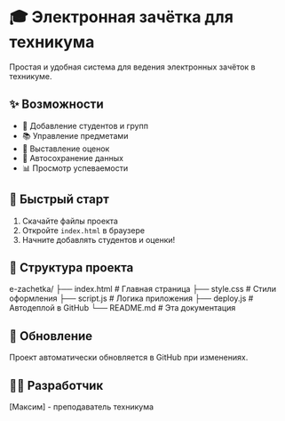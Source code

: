 # 🎓 Электронная зачётка для техникума

Простая и удобная система для ведения электронных зачёток в техникуме.

## ✨ Возможности

- 📝 Добавление студентов и групп
- 📚 Управление предметами
- 🎯 Выставление оценок
- 💾 Автосохранение данных
- 📊 Просмотр успеваемости

## 🚀 Быстрый старт

1. Скачайте файлы проекта
2. Откройте `index.html` в браузере
3. Начните добавлять студентов и оценки!

## 📁 Структура проекта
e-zachetka/
├── index.html # Главная страница
├── style.css # Стили оформления
├── script.js # Логика приложения
├── deploy.js # Автодеплой в GitHub
└── README.md # Эта документация

## 🔄 Обновление

Проект автоматически обновляется в GitHub при изменениях.

## 👨‍💻 Разработчик

[Максим] - преподаватель техникума